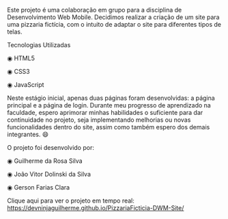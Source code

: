 Este projeto é uma colaboração em grupo para a disciplina de Desenvolvimento Web Mobile. Decidimos realizar a criação de um site para uma pizzaria fictícia, com o intuito de adaptar o site para diferentes tipos de telas.

Tecnologias Utilizadas

◉ HTML5

◉ CSS3

◉ JavaScript

Neste estágio inicial, apenas duas páginas foram desenvolvidas: a página principal e a página de login. Durante meu progresso de aprendizado na faculdade, espero aprimorar minhas habilidades o suficiente para dar continuidade no projeto, seja implementando melhorias ou novas funcionalidades dentro do site, assim como também espero dos demais integrantes. 😄

O projeto foi desenvolvido por:

◉ Guilherme da Rosa Silva

◉ João Vitor Dolinski da Silva

◉ Gerson Farias Clara




Clique aqui para ver o projeto em tempo real: https://devninjaguilherme.github.io/PizzariaFicticia-DWM-Site/
